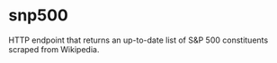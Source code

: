 # snp500
HTTP endpoint that returns an up-to-date list of S&amp;P 500 constituents scraped from Wikipedia.
